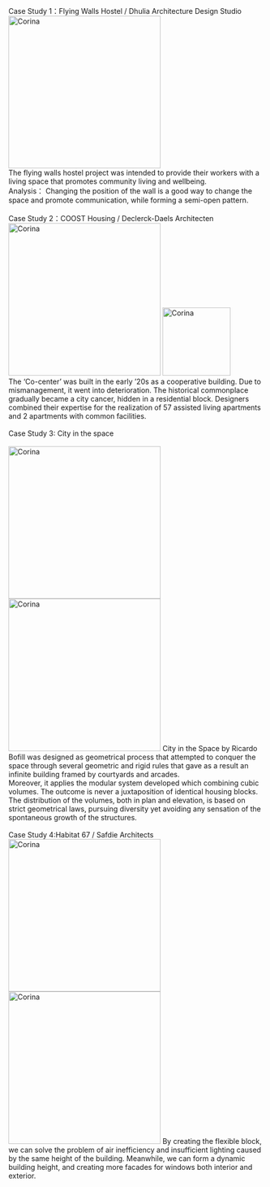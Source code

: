 Case Study 1：Flying Walls Hostel / Dhulia Architecture Design Studio
<br>
<img alt="Corina" src="https://github.com/steenblikrs/2021-Spring-Studio/blob/gh-pages/students/Corina/q.jpg?raw=true" width="300"><br>
The flying walls hostel project was intended to provide their workers with a living space that promotes community living and wellbeing. <br>
Analysis：
Changing the position of the wall is a good way to change the space and promote communication, while forming a semi-open pattern.
<br><br>
Case Study 2：COOST Housing / Declerck-Daels Architecten 
<br><img alt="Corina" src="https://github.com/steenblikrs/2021-Spring-Studio/blob/gh-pages/students/Corina/y.jpg?raw=true" width="300">
<img alt="Corina" src="https://github.com/steenblikrs/2021-Spring-Studio/blob/gh-pages/students/Corina/u.jpg?raw=true" width="134">
<br>
The ‘Co-center’ was built in the early ’20s as a cooperative building. Due to mismanagement, it went into deterioration. The historical commonplace gradually became a city cancer, hidden in a residential block. Designers combined their expertise for the realization of 57 assisted living apartments and 2 apartments with common facilities.
<br><br>
Case Study 3: City in the space <br>
<br><img alt="Corina" src="https://github.com/steenblikrs/2021-Spring-Studio/blob/gh-pages/students/Corina/C1.jpg?raw=true" width="300">
<img alt="Corina" src="https://github.com/steenblikrs/2021-Spring-Studio/blob/gh-pages/students/Corina/C2.jpg?raw=true" width="300">
City in the Space by Ricardo Bofill was designed as geometrical process that attempted to conquer the space through several geometric and rigid rules that gave as a result an infinite building framed by courtyards and arcades.<br>
Moreover, it applies the modular system developed which combining cubic volumes. The outcome is never a juxtaposition of identical housing blocks. The distribution of the volumes, both in plan and elevation, is based on strict geometrical laws, pursuing diversity yet avoiding any sensation of the spontaneous growth of the structures.
<br><br>
Case Study 4:Habitat 67 / Safdie Architects
<br><img alt="Corina" src="https://github.com/steenblikrs/2021-Spring-Studio/blob/gh-pages/students/Corina/R1.jpg?raw=true" width="300">
<img alt="Corina" src="https://github.com/steenblikrs/2021-Spring-Studio/blob/gh-pages/students/Corina/R2.jpg?raw=true" width="300">
By creating the flexible block, we can solve the problem of air inefficiency and insufficient lighting caused by the same height of the building. Meanwhile, we can form a dynamic building height, and creating more facades for windows both interior and exterior.

